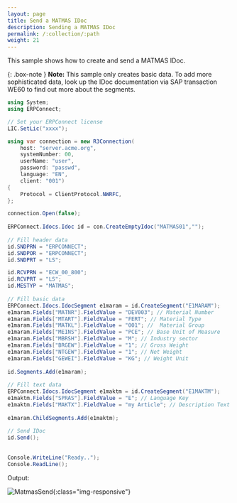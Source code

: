 ```yaml
---
layout: page
title: Send a MATMAS IDoc
description: Sending a MATMAS IDoc
permalink: /:collection/:path
weight: 21
---
```


This sample shows how to create and send a MATMAS IDoc.

{: .box-note }
**Note:** This sample only creates basic data. 
To add more sophisticated data, look up the IDoc documentation via SAP transaction WE60 to find out more about the segments.

```csharp
using System;
using ERPConnect;

// Set your ERPConnect license
LIC.SetLic("xxxx");

using var connection = new R3Connection(
    host: "server.acme.org",
    systemNumber: 00,
    userName: "user",
    password: "passwd",
    language: "EN",
    client: "001")
{
    Protocol = ClientProtocol.NWRFC,
};

connection.Open(false);
  
ERPConnect.Idocs.Idoc id = con.CreateEmptyIdoc("MATMAS01","");
  
// Fill header data
id.SNDPRN = "ERPCONNECT";
id.SNDPOR = "ERPCONNECT";
id.SNDPRT = "LS";

id.RCVPRN = "ECW_00_800";
id.RCVPRT = "LS";
id.MESTYP = "MATMAS";
  
// Fill basic data
ERPConnect.Idocs.IdocSegment e1maram = id.CreateSegment("E1MARAM");
e1maram.Fields["MATNR"].FieldValue = "DEV003"; // Material Number
e1maram.Fields["MTART"].FieldValue = "FERT"; // Material Type
e1maram.Fields["MATKL"].FieldValue = "001"; //  Material Group
e1maram.Fields["MEINS"].FieldValue = "PCE"; // Base Unit of Measure
e1maram.Fields["MBRSH"].FieldValue = "M"; // Industry sector
e1maram.Fields["BRGEW"].FieldValue = "1"; // Gross Weight
e1maram.Fields["NTGEW"].FieldValue = "1"; // Net Weight
e1maram.Fields["GEWEI"].FieldValue = "KG"; // Weight Unit
  
id.Segments.Add(e1maram);
  
// Fill text data
ERPConnect.Idocs.IdocSegment e1maktm = id.CreateSegment("E1MAKTM");
e1maktm.Fields["SPRAS"].FieldValue = "E"; // Language Key
e1maktm.Fields["MAKTX"].FieldValue = "my Article"; // Description Text
  
e1maram.ChildSegments.Add(e1maktm);
  
// Send IDoc
id.Send();
  
  
Console.WriteLine("Ready..");
Console.ReadLine();
```

Output:

![MatmasSend](/img/contents/MatmasSend.jpg){:class="img-responsive"}


